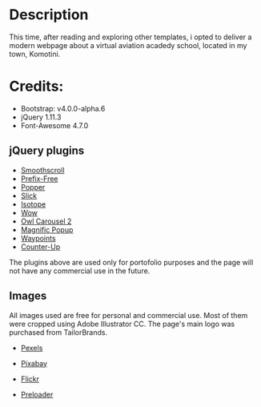 # Description
This time, after reading and exploring other templates, i opted to deliver a modern webpage about a virtual aviation acadedy school, located in my town, Komotini.

# Credits:

  - Bootstrap: v4.0.0-alpha.6
  - jQuery 1.11.3
  - Font-Awesome 4.7.0


## jQuery plugins

* [Smoothscroll](https://github.com/cferdinandi/smooth-scroll)
* [Prefix-Free](https://leaverou.github.io/prefixfree/)
* [Popper](https://popper.js.org/)
* [Slick](http://kenwheeler.github.io/slick/)
* [Isotope](https://isotope.metafizzy.co/)
* [Wow](http://mynameismatthieu.com/WOW/)
* [Owl Carousel 2 ](https://owlcarousel2.github.io/OwlCarousel2/)
* [Magnific Popup](http://dimsemenov.com/plugins/magnific-popup/)
* [Waypoints](http://imakewebthings.com/waypoints/)
* [Counter-Up](https://github.com/bfintal/Counter-Up)

The plugins above are used only for portofolio purposes and the page will not have any commercial use in the future.
## Images

All images used are free for personal and commercial use. Most of them were cropped using Adobe Illustrator CC. The page's main logo was purchased from TailorBrands.
 * [Pexels](https://www.pexels.com/)
 * [Pixabay](https://pixabay.com/)
 * [Flickr](https://www.flickr.com/)

 * [Preloader](http://simbyone.com/30-css-page-preload-animations/)

